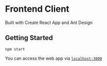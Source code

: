 # Frontend Client

Built with Create React App and Ant Design

## Getting Started

```
npm start
```
You can access the web app via [`localhost:3000`](http://localhost:3000)